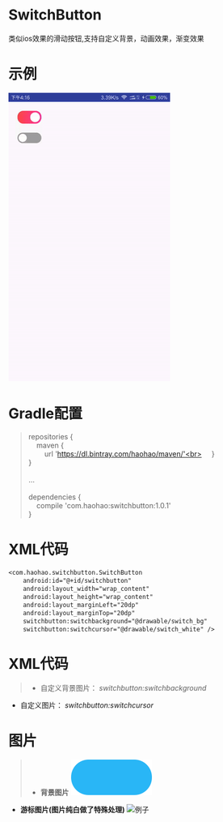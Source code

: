 # SwitchButton
类似ios效果的滑动按钮,支持自定义背景，动画效果，渐变效果

# 示例
![例子](docs/show.gif)


# Gradle配置
> repositories {<br>
&nbsp;&nbsp;&nbsp;&nbsp;maven {<br>
&nbsp;&nbsp;&nbsp;&nbsp;&nbsp;&nbsp;&nbsp;&nbsp;url 'https://dl.bintray.com/haohao/maven/'<br>
&nbsp;&nbsp;&nbsp;&nbsp;}<br>
}<br><br>
...<br><br>
dependencies {<br>
&nbsp;&nbsp;&nbsp;&nbsp;compile 'com.haohao:switchbutton:1.0.1'<br>
}<br>

# XML代码
    <com.haohao.switchbutton.SwitchButton
        android:id="@+id/switchbutton"
        android:layout_width="wrap_content"
        android:layout_height="wrap_content"
        android:layout_marginLeft="20dp"
        android:layout_marginTop="20dp"
        switchbutton:switchbackground="@drawable/switch_bg"
        switchbutton:switchcursor="@drawable/switch_white" />

# XML代码
> + 自定义背景图片：  *switchbutton:switchbackground*
+  自定义图片： *switchbutton:switchcursor*

# 图片
> + **背景图片**   ![例子](docs/switch_bg.png)
+  **游标图片(图片纯白做了特殊处理)**  ![例子](docs/switch_white_1.png)
